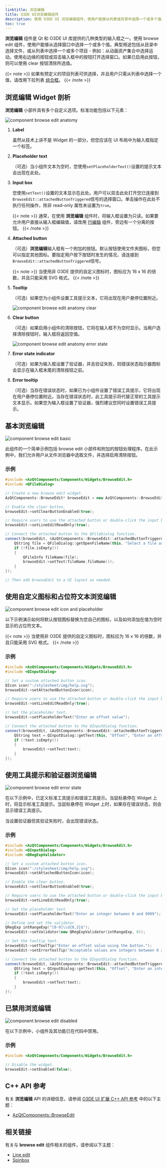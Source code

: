 ```yaml
---
linktitle: 浏览编辑
title: O3DE UI浏览编辑组件
description: 使用 O3DE UI 浏览编辑组件，使用户能够从列表或目录中选择一个或多个值。
toc: true
---
```


**浏览编辑** 组件是 Qt 和 O3DE UI 库提供的几种类型的输入框之一。使用 browse edit 组件，使用户能够从选择窗口中选择一个或多个值。典型用途包括从目录中选择文件，或从列表中选择一个或多个项目 - 例如：从动画资产集合中选择运动。使用右边缘的按钮或双击输入框中的按钮打开选择窗口。如果已启用此按钮，则可以使用 clear 按钮清除所选值。

{{< note >}}
如果有预定义的项目列表可供选择，并且用户只需从列表中选择一个值，请改用下拉列表 [组合框](/docs/tools-ui/component-library/uidev-combobox-component)。
{{< /note >}}

## 浏览编辑 Widget 剖析

**浏览编辑** 小部件具有多个自定义选项。标准功能包括以下元素：

![component browse edit anatomy](/images/tools-ui/component-browse-edit-anatomy.png)

1.  **Label**

    虽然从技术上讲不是 Widget 的一部分，但您应该在 UI 布局中为输入框指定一个标签。

1.  **Placeholder text**

    （可选）当小组件文本为空时，您使用`setPlaceholderText()`设置的提示文本会出现在此处。

1.  **Input box**

    您使用`setText()`设置的文本显示在此处。用户可以双击此处打开您已连接到`BrowseEdit::attachedButtonTriggered`信号的选择窗口。单击操作在此处不执行任何操作，除非 read-only 属性未设置为`true`。

    {{< note >}}
通常，在使用 **浏览编辑** 组件时，将输入框设置为只读。如果要允许用户直接从输入框编辑值，请改用 [行编辑](/docs/tools-ui/component-library/uidev-line-edit-component) 组件，旁边有一个分离的按钮。
{{< /note >}}

1.  **Attached button**

    （可选）**浏览编辑**输入框有一个附加的按钮。默认按钮使用文件夹图标，但您可以指定其他图标。要指定用户按下按钮时发生的情况，请连接到`BrowseEdit::attachedButtonTriggered`信号。
    
    {{< note >}}
当使用非 O3DE 提供的自定义图标时，图标应为 16 x 16 的倍数，并且只能采用 SVG 格式。
{{< /note >}}

1.  **Tooltip**

    （可选）如果您为小组件设置工具提示文本，它将出现在用户悬停位置附近。

    ![component browse edit anatomy clear](/images/tools-ui/component-browse-edit-anatomy-clear.png)

1.  **Clear button**

    （可选）如果启用小组件的清除按钮，它将在输入框不为空时显示。当用户选择清除按钮时，输入框将返回空值。

    ![component browse edit anatomy error state](/images/tools-ui/component-browse-edit-anatomy-error-state.png)

1.  **Error state indicator**

    （可选）如果为输入框设置了验证器，并且验证失败，则错误状态指示器图标会显示在输入框末尾的清除按钮之前。

1.  **Error tooltip**

    （可选）当存在错误状态时，如果已为小组件设置了错误工具提示，它将出现在用户悬停位置附近。当存在错误状态时，此工具提示将代替正常的工具提示文本显示。如果您为输入框设置了验证器，强烈建议您同时设置错误工具提示。

## 基本浏览编辑

![component browse edit basic](/images/tools-ui/component-browse-edit-basic.png)

此组件的一个简单示例包括 browse edit 小部件和附加的按钮处理程序。在此示例中，我们允许用户从文件浏览器中选取文件，并选择启用清除按钮。

### 示例

```cpp
#include <AzQtComponents/Components/Widgets/BrowseEdit.h>
#include <QFileDialog>

// Create a new browse edit widget.
AzQtComponents::BrowseEdit* browseEdit = new AzQtComponents::BrowseEdit(parent);

// Enable the clear button.
browseEdit->setClearButtonEnabled(true);

// Require users to use the attached button or double-click the input box to open the selection window.
browseEdit->setLineEditReadOnly(true);

// Connect the attached button to the QFileDialog function.
connect(browseEdit, &AzQtComponents::BrowseEdit::attachedButtonTriggered, this, [this]() {
    QString file = QFileDialog::getOpenFileName(this, "Select a file asset");
    if (!file.isEmpty())
    {
        QFileInfo fileName(file);
        browseEdit->setText(fileName.fileName());
    }
});

// Then add browseEdit to a UI layout as needed.
```

## 使用自定义图标和占位符文本浏览编辑

![component browse edit icon and placeholder](/images/tools-ui/component-browse-edit-icon-and-placeholder.png)

以下示例演示如何将默认按钮图标替换为您自己的图标，以及如何添加在值为空时显示的占位符文本。

{{< note >}}
当使用非 O3DE 提供的自定义图标时，图标应为 16 x 16 的倍数，并且只能采用 SVG 格式。
{{< /note >}}

### 示例

```cpp
#include <AzQtComponents/Components/Widgets/BrowseEdit.h>
#include <QInputDialog>

// Set a custom attached button icon.
QIcon icon(":/stylesheet/img/help.svg");
browseEdit->setAttachedButtonIcon(icon);

// Require users to use the attached button or double-click the input box to open the selection window.
browseEdit->setLineEditReadOnly(true);

// Set the placeholder text.
browseEdit->setPlaceholderText("Enter an offset value");

// Connect the attached button to the QInputDialog function.
connect(browseEdit, &AzQtComponents::BrowseEdit::attachedButtonTriggered, this, [this]() {
    QString text = QInputDialog::getText(this, "Offset", "Enter an offset value");
    if (!text.isEmpty())
    {
        browseEdit->setText(text);
    }
});
```

## 使用工具提示和验证器浏览编辑

![component browse edit error state](/images/tools-ui/component-browse-edit-error-state.png)

在以下示例中，已定义标准工具提示和错误工具提示。当鼠标悬停在 Widget 上时，将显示标准工具提示。当鼠标悬停在 Widget 上时，如果存在错误状态，则会显示错误工具提示。

当设置验证器但其验证失败时，会出现错误状态。

### 示例

```cpp
#include <AzQtComponents/Components/Widgets/BrowseEdit.h>
#include <QInputDialog>
#include <QRegExpValidator>

// Set a custom attached button icon.
QIcon icon(":/stylesheet/img/help.svg");
browseEdit->setAttachedButtonIcon(icon);

// Enable the clear button.
browseEdit->setClearButtonEnabled(true);

// Require users to use the attached button or double-click the input box to open the selection window.
browseEdit->setLineEditReadOnly(true);

// Set the placeholder text.
browseEdit->setPlaceholderText("Enter an integer between 0 and 9999");

// Define and set the validator.
QRegExp intRangeExp("[0-9]\\d{0,3}$");
browseEdit->setValidator(new QRegExpValidator(intRangeExp, 0));

// Set the tooltip text.
browseEdit->setToolTip("Enter an offset value using the button.");
browseEdit->setErrorToolTip("Acceptable values are integers between 0 and 9999.");

// Connect the attached button to the QInputDialog function.
connect(browseEdit, &AzQtComponents::BrowseEdit::attachedButtonTriggered, this, [this]() {
    QString text = QInputDialog::getText(this, "Offset", "Enter an integer between 0 and 9999");
    if (!text.isEmpty())
    {
        browseEdit->setText(text);
    }
});
```

## 已禁用浏览编辑

![component browse edit disabled](/images/tools-ui/component-browse-edit-disabled.png)

在以下示例中，小组件及其功能已在代码中禁用。

### 示例

```cpp
#include <AzQtComponents/Components/Widgets/BrowseEdit.h>

// Disable the widget.
browseEdit->setEnabled(false);
```

## C++ API 参考

有关 **浏览编辑** API 的详细信息，请参阅 [O3DE UI 扩展 C++ API 参考](/docs/api/frameworks/azqtcomponents/namespace_az_qt_components.html) 中的以下主题：
+  [AzQtComponents::BrowseEdit](/docs/api/frameworks/azqtcomponents/class_az_qt_components_1_1_browse_edit.html)

## 相关链接

有关与 **browse edit** 组件相关的组件，请参阅以下主题：
+  [Line edit](./uidev-line-edit-component)
+  [Spinbox](./uidev-spinbox-component)
